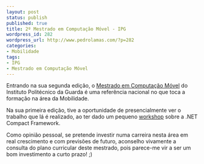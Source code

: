 ```yaml
---
layout: post
status: publish
published: true
title: 2º Mestrado em Computação Móvel - IPG
wordpress_id: 282
wordpress_url: http://www.pedrolamas.com/?p=282
categories:
- Mobilidade
tags:
- IPG
- Mestrado em Computação Móvel
---
```

Entrando na sua segunda edição, o [Mestrado em Computação Móvel](http://www.ipg.pt/estg/mestrado_cm/index.asp) do Instituto Politécnico da Guarda é uma referência nacional no que toca a formação na área da Mobilidade.

Na sua primeira edição, tive a oportunidade de presencialmente ver o trabalho que lá é realizado, ao ter dado um pequeno [workshop](2008/06/02/workshop-de-net-cf-ipg/) sobre a .NET Compact Framework.

Como opinião pessoal, se pretende investir numa carreira nesta área em real crescimento e com previsões de futuro, aconselho vivamente a consulta do plano curricular deste mestrado, pois parece-me vir a ser um bom investimento a curto prazo! ;)
